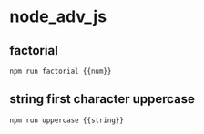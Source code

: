 # node_adv_js

## factorial
`npm run factorial {{num}}`

## string first character uppercase 
`npm run uppercase {{string}}`
